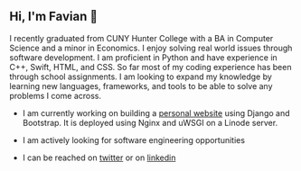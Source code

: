 ## Hi, I'm Favian 👋

I recently graduated from CUNY Hunter College with a BA in Computer Science and a minor in Economics. I enjoy solving real world issues through software development. I am proficient in Python and have experience in C++, Swift, HTML, and CSS. So far most of my coding experience has been through school assignments. I am looking to expand my knowledge by learning new languages, frameworks, and tools to be able to solve any problems I come across.

- I am currently working on building a [personal website](https://www.foflores.com) using Django and Bootstrap. It is deployed using Nginx and uWSGI on a Linode server.

- I am actively looking for software engineering opportunities

- I can be reached on [twitter](https://twitter.com/foflores10/) or on
[linkedin](https://linkedin.com/in/foflores10/)
